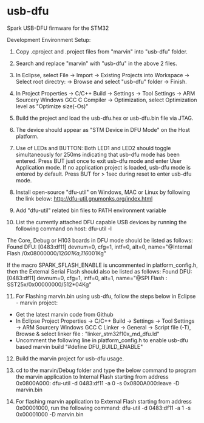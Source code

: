 # usb-dfu

Spark USB-DFU firmware for the STM32

Development Environment Setup:

1. Copy .cproject and .project files from "marvin" into "usb-dfu" folder.

2. Search and replace "marvin" with "usb-dfu" in the above 2 files.

3. In Eclipse, select File -> Import -> Existing Projects into Workspace -> Select root directry: -> Browse and select "usb-dfu" folder -> Finish.

4. In Project Properties -> C/C++ Build -> Settings -> Tool Settings -> ARM Sourcery Windows GCC C Compiler -> Optimization, select Optimization level as "Optimize size(-Os)"

5. Build the project and load the usb-dfu.hex or usb-dfu.bin file via JTAG.

6. The device should appear as "STM Device in DFU Mode" on the Host platform.

7. Use of LEDs and BUTTON:
Both LED1 and LED2 should toggle simultaneously for 250ms indicating that usb-dfu mode has been entered.
Press BUT just once to exit usb-dfu mode and enter User Application mode. If no application project is loaded, usb-dfu mode is entered by default.
Press BUT for > 1sec during reset to enter usb-dfu mode.

8. Install open-source "dfu-util" on Windows, MAC or Linux by following the link below:
http://dfu-util.gnumonks.org/index.html

9. Add "dfu-util" related bin files to PATH environment variable

10. List the currently attached DFU capable USB devices by running the following command on host:
dfu-util -l

The Core, Debug or H103 boards in DFU mode should be listed as follows:
Found DFU: [0483:df11] devnum=0, cfg=1, intf=0, alt=0, name="@Internal Flash  /0x08000000/12*001Ka,116*001Kg"

If the macro SPARK_SFLASH_ENABLE is uncommented in platform_config.h, then the External Serial Flash should also be listed as follows:
Found DFU: [0483:df11] devnum=0, cfg=1, intf=0, alt=1, name="@SPI Flash : SST25x/0x00000000/512*04Kg"

11. For Flashing marvin.bin using usb-dfu, follow the steps below in Eclipse - marvin project:
* Get the latest marvin code from Github
* In Eclipse Project Properties -> C/C++ Build -> Settings -> Tool Settings -> ARM Sourcery Windows GCC C Linker -> General -> Script file (-T),
Browse & select linker file : "linker_stm32f10x_md_dfu.ld"
* Uncomment the following line in platform_config.h to enable usb-dfu based marvin build
"#define DFU_BUILD_ENABLE"

12. Build the marvin project for usb-dfu usage.

13. cd to the marvin/Debug folder and type the below command to program the marvin application to Internal Flash starting from address 0x0800A000:
dfu-util -d 0483:df11 -a 0 -s 0x0800A000:leave -D marvin.bin

14. For flashing marvin application to External Flash starting from address 0x00001000, run the following command:
dfu-util -d 0483:df11 -a 1 -s 0x00001000 -D marvin.bin